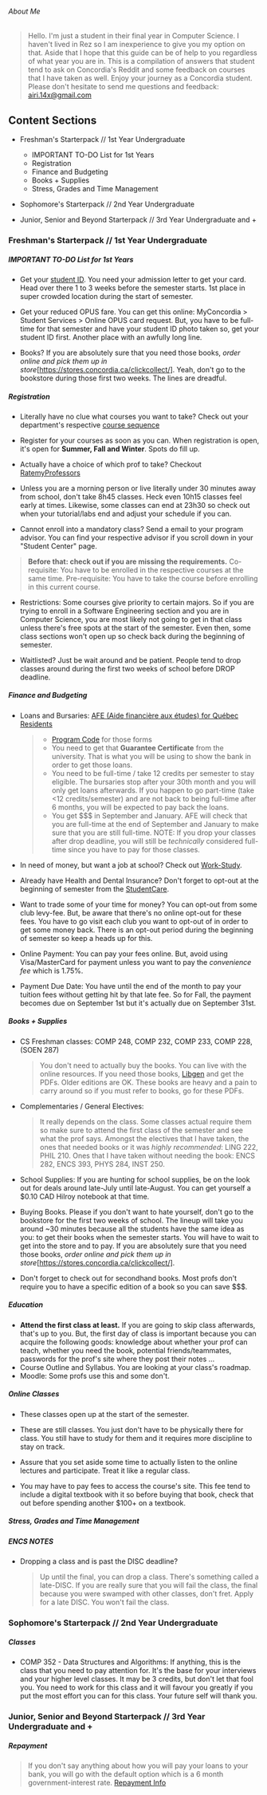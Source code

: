 ###### About Me

> Hello. I'm just a student in their final year in Computer Science. I haven't lived in Rez so I am inexperience to give you my option on that. Aside that I hope that this guide can be of help to you regardless of what year you are in. This is a compilation of answers that student tend to ask on Concordia's Reddit and some feedback on courses that I have taken as well.
> Enjoy your journey as a Concordia student.
> Please don't hesitate to send me questions and feedback: airi.14x@gmail.com

## Content Sections

-   Freshman's Starterpack // 1st Year Undergraduate
    * IMPORTANT TO-DO List for 1st Years
    * Registration
    * Finance and Budgeting
    * Books + Supplies
    * Stress, Grades and Time Management

-   Sophomore's Starterpack // 2nd Year Undergraduate
-   Junior, Senior and Beyond Starterpack // 3rd Year Undergraduate and +

### Freshman's Starterpack // 1st Year Undergraduate

##### IMPORTANT TO-DO List for 1st Years

-   Get your [student ID](https://www.concordia.ca/students/birks/student-id.html). You need your admission letter to get your card. Head over there 1 to 3 weeks before the semester starts. 1st place in super crowded location during the start of semester.

-   Get your reduced OPUS fare. You can get this online: MyConcordia > Student Services > Online OPUS card request. But, you have to be full-time for that semester and have your student ID photo taken so, get your student ID first. Another place with an awfully long line.

-   Books? If you are absolutely sure that you need those books, _order online and pick them up in store_[https://stores.concordia.ca/clickcollect/]. Yeah, don't go to the bookstore during those first two weeks. The lines are dreadful.

##### Registration

-   Literally have no clue what courses you want to take? Check out your department's respective [course sequence](https://www.concordia.ca/ginacody/computer-science-software-eng/programs/course-sequences.html)

-   Register for your courses as soon as you can. When registration is open, it's open for **Summer, Fall and Winter**. Spots do fill up.

-   Actually have a choice of which prof to take? Checkout [RatemyProfessors](https://www.ratemyprofessors.com/campusRatings.jsp?sid=1422)

-   Unless you are a morning person or live literally under 30 minutes away from school, don't take 8h45 classes. Heck even 10h15 classes feel early at times. Likewise, some classes can end at 23h30 so check out when your tutorial/labs end and adjust your schedule if you can.

-   Cannot enroll into a mandatory class? Send a email to your program advisor. You can find your respective advisor if you scroll down in your "Student Center" page.

  > **Before that: check out if you are missing the requirements.**
  > Co-requisite: You have to be enrolled in the respective courses at the same time.
  > Pre-requisite: You have to take the course before enrolling in this current course.

-   Restrictions: Some courses give priority to certain majors. So if you are trying to enroll in a Software Engineering section and you are in Computer Science, you are most likely not going to get in that class unless there's free spots at the start of the semester. Even then, some class sections won't open up so check back during the beginning of semester.

-   Waitlisted? Just be wait around and be patient. People tend to drop classes around during the first two weeks of school before DROP deadline.

##### Finance and Budgeting

-   Loans and Bursaries: [AFE (Aide financière aux études) for Québec Residents](http://www.afe.gouv.qc.ca/en/)

    > -   [Program Code](http://www.concordia.ca/students/financial-support/government-loans/quebec/concordia-programcodes.html) for those forms
    > -   You need to get that **Guarantee Certificate** from the university. That is what you will be using to show the bank in order to get those loans.
    > -   You need to be full-time / take 12 credits per semester to stay eligible. The bursaries stop after your 30th month and you will only get loans afterwards. If you happen to go part-time (take &lt;12 credits/semester) and are not back to being full-time after 6 months, you will be expected to pay back the loans.
    > -   You get $$$ in September and January. AFE will check that you are full-time at the end of September and January to make sure that you are still full-time.
    >     NOTE: If you drop your classes after drop deadline, you will still be _technically_ considered full-time since you have to pay for those classes.

-   In need of money, but want a job at school? Check out [Work-Study](https://www.concordia.ca/students/financial-support/work-study.html).

-   Already have Health and Dental Insurance? Don't forget to opt-out at the beginning of semester from the [StudentCare](http://studentcare.ca/rte/en/ConcordiaUniversityundergraduatestudentsCSU_Home).

-   Want to trade some of your time for money? You can opt-out from some club levy-fee. But, be aware that there's no online opt-out for these fees. You have to go visit each club you want to opt-out of in order to get some money back. There is an opt-out period during the beginning of semester so keep a heads up for this.

-   Online Payment: You can pay your fees online. But, avoid using Visa/MasterCard for payment unless you want to pay the _convenience fee_ which is 1.75%.

-   Payment Due Date: You have until the end of the month to pay your tuition fees without getting hit by that late fee. So for Fall, the payment becomes due on September 1st but it's actually due on September 31st.

##### Books + Supplies

-   CS Freshman classes: COMP 248, COMP 232, COMP 233, COMP 228, (SOEN 287)

    > You don't need to actually buy the books. You can live with the online resources. If you need those books, [Libgen](http://gen.lib.rus.ec) and get the PDFs. Older editions are OK. These books are heavy and a pain to carry around so if you must refer to books, go for these PDFs.

-   Complementaries / General Electives:

    > It really depends on the class. Some classes actual require them so make sure to attend the first class of the semester and see what the prof says.
    > Amongst the electives that I have taken, the ones that needed books or it was _highly recommended_: LING 222, PHIL 210.
    > Ones that I have taken without needing the book: ENCS 282, ENCS 393, PHYS 284, INST 250.

-   School Supplies: If you are hunting for school supplies, be on the look out for deals around late-July until late-August. You can get yourself a $0.10 CAD Hilroy notebook at that time.

-   Buying Books. Please if you don't want to hate yourself, don't go to the bookstore for the first two weeks of school. The lineup will take you around ~30 minutes because all the students have the same idea as you: to get their books when the semester starts. You will have to wait to get into the store and to pay. If you are absolutely sure that you need those books, _order online and pick them up in store_[https://stores.concordia.ca/clickcollect/].

-   Don't forget to check out for secondhand books. Most profs don't require you to have a specific edition of a book so you can save $$$.

##### Education

-   **Attend the first class at least.** If you are going to skip class afterwards, that's up to you. But, the first day of class is important because you can acquire the following goods: knowledge about whether your prof can teach, whether you need the book, potential friends/teammates, passwords for the prof's site where they post their notes ...
-   Course Outline and Syllabus. You are looking at your class's roadmap.
-   Moodle: Some profs use this and some don't.

##### Online Classes

-   These classes open up at the start of the semester.

-   These are still classes. You just don't have to be physically there for class. You still have to study for them and it requires more discipline to stay on track.

-   Assure that you set aside some time to actually listen to the online lectures and participate. Treat it like a regular class.

-   You may have to pay fees to access the course's site. This fee tend to include a digital textbook with it so before buying that book, check that out before spending another $100+ on a textbook.

##### Stress, Grades and Time Management

##### ENCS NOTES

-   Dropping a class and is past the DISC deadline?
    > Up until the final, you can drop a class. There's something called a late-DISC. If you are really sure that you will fail the class, the final because you were swamped with other classes, don't fret. Apply for a late DISC. You won't fail the class.

### Sophomore's Starterpack // 2nd Year Undergraduate

##### Classes

-   COMP 352 - Data Structures and Algorithms: If anything, this is the class that you need to pay attention for. It's the base for your interviews and your higher level classes. It may be 3 credits, but don't let that fool you. You need to work for this class and it will favour you greatly if you put the most effort you can for this class. Your future self will thank you.

### Junior, Senior and Beyond Starterpack // 3rd Year Undergraduate and +

##### Repayment

> If you don't say anything about how you will pay your loans to your bank, you will go with the default option which is a 6 month government-interest rate.
> [Repayment Info](http://www.afe.gouv.qc.ca/en/repayment/repayment/upon-completing-your-studies/)
